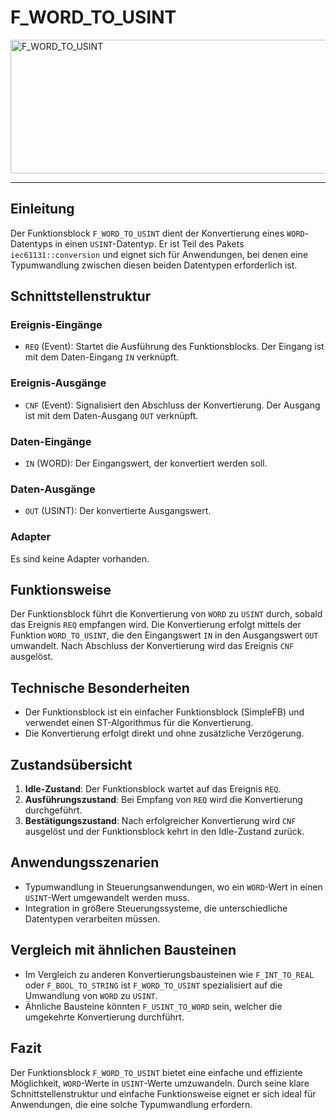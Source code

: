 # F_WORD_TO_USINT

<img width="1455" height="214" alt="F_WORD_TO_USINT" src="https://github.com/user-attachments/assets/d4f29908-e033-443c-b917-5bb34d0d6283" />

* * * * * * * * * *
## Einleitung
Der Funktionsblock `F_WORD_TO_USINT` dient der Konvertierung eines `WORD`-Datentyps in einen `USINT`-Datentyp. Er ist Teil des Pakets `iec61131::conversion` und eignet sich für Anwendungen, bei denen eine Typumwandlung zwischen diesen beiden Datentypen erforderlich ist.

## Schnittstellenstruktur
### **Ereignis-Eingänge**
- `REQ` (Event): Startet die Ausführung des Funktionsblocks. Der Eingang ist mit dem Daten-Eingang `IN` verknüpft.

### **Ereignis-Ausgänge**
- `CNF` (Event): Signalisiert den Abschluss der Konvertierung. Der Ausgang ist mit dem Daten-Ausgang `OUT` verknüpft.

### **Daten-Eingänge**
- `IN` (WORD): Der Eingangswert, der konvertiert werden soll.

### **Daten-Ausgänge**
- `OUT` (USINT): Der konvertierte Ausgangswert.

### **Adapter**
Es sind keine Adapter vorhanden.

## Funktionsweise
Der Funktionsblock führt die Konvertierung von `WORD` zu `USINT` durch, sobald das Ereignis `REQ` empfangen wird. Die Konvertierung erfolgt mittels der Funktion `WORD_TO_USINT`, die den Eingangswert `IN` in den Ausgangswert `OUT` umwandelt. Nach Abschluss der Konvertierung wird das Ereignis `CNF` ausgelöst.

## Technische Besonderheiten
- Der Funktionsblock ist ein einfacher Funktionsblock (SimpleFB) und verwendet einen ST-Algorithmus für die Konvertierung.
- Die Konvertierung erfolgt direkt und ohne zusätzliche Verzögerung.

## Zustandsübersicht
1. **Idle-Zustand**: Der Funktionsblock wartet auf das Ereignis `REQ`.
2. **Ausführungszustand**: Bei Empfang von `REQ` wird die Konvertierung durchgeführt.
3. **Bestätigungszustand**: Nach erfolgreicher Konvertierung wird `CNF` ausgelöst und der Funktionsblock kehrt in den Idle-Zustand zurück.

## Anwendungsszenarien
- Typumwandlung in Steuerungsanwendungen, wo ein `WORD`-Wert in einen `USINT`-Wert umgewandelt werden muss.
- Integration in größere Steuerungssysteme, die unterschiedliche Datentypen verarbeiten müssen.

## Vergleich mit ähnlichen Bausteinen
- Im Vergleich zu anderen Konvertierungsbausteinen wie `F_INT_TO_REAL` oder `F_BOOL_TO_STRING` ist `F_WORD_TO_USINT` spezialisiert auf die Umwandlung von `WORD` zu `USINT`.
- Ähnliche Bausteine könnten `F_USINT_TO_WORD` sein, welcher die umgekehrte Konvertierung durchführt.

## Fazit
Der Funktionsblock `F_WORD_TO_USINT` bietet eine einfache und effiziente Möglichkeit, `WORD`-Werte in `USINT`-Werte umzuwandeln. Durch seine klare Schnittstellenstruktur und einfache Funktionsweise eignet er sich ideal für Anwendungen, die eine solche Typumwandlung erfordern.
